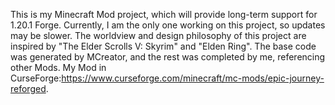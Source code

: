 This is my Minecraft Mod project, which will provide long-term support for 1.20.1 Forge. Currently, I am the only one working on this project, so updates may be slower. The worldview and design philosophy of this project are inspired by "The Elder Scrolls V: Skyrim" and "Elden Ring". The base code was generated by MCreator, and the rest was completed by me, referencing other Mods.
My Mod in CurseForge:https://www.curseforge.com/minecraft/mc-mods/epic-journey-reforged.
